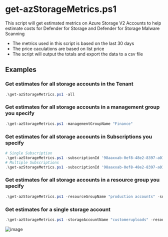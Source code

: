 
# get-azStorageMetrics.ps1
This script will get estimated metrics on Azure Storage V2 Accounts to help estimate costs for Defender for Storage and Defender for Storage Malware Scanning
- The metrics used in this script is based on the last 30 days
- The price caculations are based on list price
- The script will output the totals and export the data to a csv file

## Examples 

### Get estimates for all storage accounts in the Tenant
```powershell
.\get-azStorageMetrics.ps1 -all
```
### Get estimates for all storage accounts in a management group you specify
```powershell
.\get-azStorageMetrics.ps1 -managementGroupName "Finance" 
```
### Get estimates for all storage accounts in Subscriptions you specify
```powershell
# Single Subscription
.\get-azStorageMetrics.ps1 -subscriptionId '98aaxxab-0ef8-48e2-8397-a0101e0712e3'
# Multiple Subscriptions
.\get-azStorageMetrics.ps1 -subscriptionId '98aaxxab-0ef8-48e2-8397-a0101e0712e3,adaxxe68-375e-4210-be3a-c6cacebf41c5'
```
### Get estimates for all storage accounts in a resource group you specify
```powershell
.\get-azStorageMetrics.ps1 -resourceGroupName "production accounts" -subscriptionId 'adaxxe68-375e-4210-be3a-c6cacebf41c5'
```
### Get estimates for a single storage account
```powershell
.\get-azStorageMetrics.ps1 -storageAccountName "customeruploads" -resourceGroupName 'production accounts' -subscriptionId 'adaxxe68-375e-4210-be3a-c6cacebf41c5'
```
![image](https://github.com/seanstark/defender-for-cloud/assets/84108246/80611040-e224-48e4-af5c-657417bb03fb)


